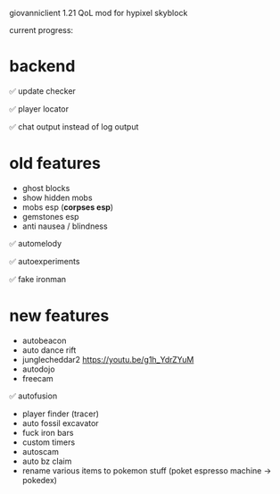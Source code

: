 giovanniclient 1.21
QoL mod for hypixel skyblock

current progress:
# backend
:white_check_mark: update checker

:white_check_mark: player locator

:white_check_mark: chat output instead of log output

# old features
- ghost blocks
- show hidden mobs
- mobs esp (**corpses esp**)
- gemstones esp
- anti nausea / blindness

:white_check_mark: automelody

:white_check_mark: autoexperiments

:white_check_mark: fake ironman

# new features
- autobeacon
- auto dance rift
- junglecheddar2 https://youtu.be/g1h_YdrZYuM
- autodojo
- freecam

:white_check_mark:  autofusion

- player finder (tracer)
- auto fossil excavator
- fuck iron bars
- custom timers
- autoscam
- auto bz claim
- rename various items to pokemon stuff (poket espresso machine -> pokedex)
